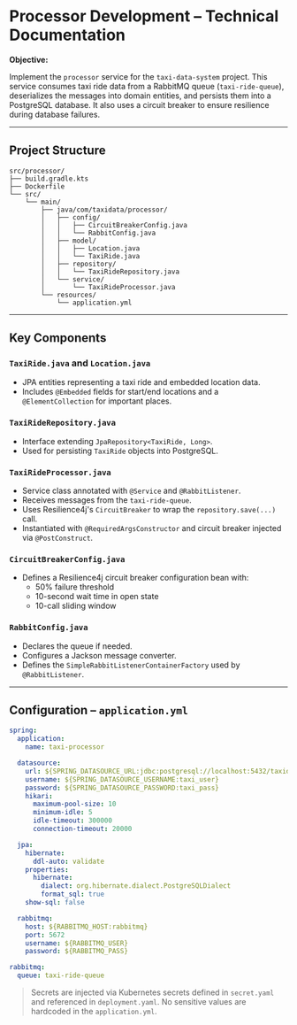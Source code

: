 # Processor Development – Technical Documentation

**Objective:**

Implement the `processor` service for the `taxi-data-system` project. This service consumes taxi ride data from a RabbitMQ queue (`taxi-ride-queue`), deserializes the messages into domain entities, and persists them into a PostgreSQL database. It also uses a circuit breaker to ensure resilience during database failures.

---

## Project Structure

```
src/processor/
├── build.gradle.kts
├── Dockerfile
└── src/
    └── main/
        ├── java/com/taxidata/processor/
        │   ├── config/
        │   │   ├── CircuitBreakerConfig.java
        │   │   └── RabbitConfig.java
        │   ├── model/
        │   │   ├── Location.java
        │   │   └── TaxiRide.java
        │   ├── repository/
        │   │   └── TaxiRideRepository.java
        │   └── service/
        │       └── TaxiRideProcessor.java
        └── resources/
            └── application.yml
```

---

## Key Components

### `TaxiRide.java` and `Location.java`

- JPA entities representing a taxi ride and embedded location data.
- Includes `@Embedded` fields for start/end locations and a `@ElementCollection` for important places.

### `TaxiRideRepository.java`

- Interface extending `JpaRepository<TaxiRide, Long>`.
- Used for persisting `TaxiRide` objects into PostgreSQL.

### `TaxiRideProcessor.java`

- Service class annotated with `@Service` and `@RabbitListener`.
- Receives messages from the `taxi-ride-queue`.
- Uses Resilience4j's `CircuitBreaker` to wrap the `repository.save(...)` call.
- Instantiated with `@RequiredArgsConstructor` and circuit breaker injected via `@PostConstruct`.

### `CircuitBreakerConfig.java`

- Defines a Resilience4j circuit breaker configuration bean with:
    - 50% failure threshold
    - 10-second wait time in open state
    - 10-call sliding window

### `RabbitConfig.java`

- Declares the queue if needed.
- Configures a Jackson message converter.
- Defines the `SimpleRabbitListenerContainerFactory` used by `@RabbitListener`.

---

## Configuration – `application.yml`

```yaml
spring:
  application:
    name: taxi-processor

  datasource:
    url: ${SPRING_DATASOURCE_URL:jdbc:postgresql://localhost:5432/taxidb}
    username: ${SPRING_DATASOURCE_USERNAME:taxi_user}
    password: ${SPRING_DATASOURCE_PASSWORD:taxi_pass}
    hikari:
      maximum-pool-size: 10
      minimum-idle: 5
      idle-timeout: 300000
      connection-timeout: 20000

  jpa:
    hibernate:
      ddl-auto: validate
    properties:
      hibernate:
        dialect: org.hibernate.dialect.PostgreSQLDialect
        format_sql: true
    show-sql: false

  rabbitmq:
    host: ${RABBITMQ_HOST:rabbitmq}
    port: 5672
    username: ${RABBITMQ_USER}
    password: ${RABBITMQ_PASS}

rabbitmq:
  queue: taxi-ride-queue
```

> Secrets are injected via Kubernetes secrets defined in `secret.yaml` and referenced in `deployment.yaml`. No sensitive values are hardcoded in the `application.yml`.